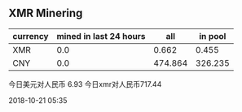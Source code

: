 ## XMR Minering

|currency|mined in last 24 hours|all|in pool|
|---|---|---|---|
|XMR|0.0|0.662|0.455|
|CNY|0.0|474.864|326.235|

今日美元对人民币 6.93	今日xmr对人民币717.44


2018-10-21 05:35